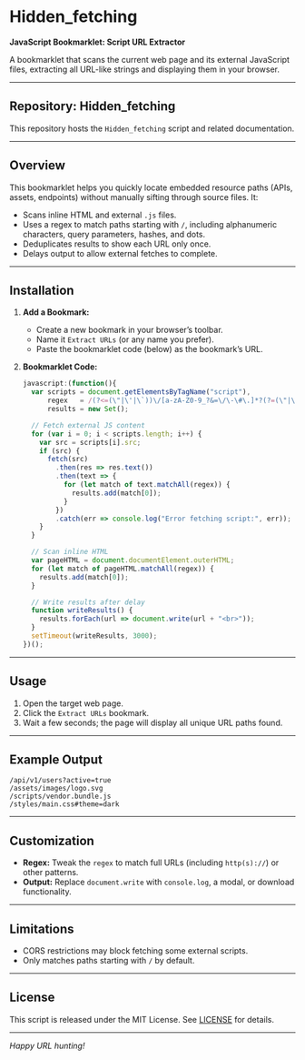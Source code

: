 # Hidden\_fetching

**JavaScript Bookmarklet: Script URL Extractor**

A bookmarklet that scans the current web page and its external JavaScript files, extracting all URL-like strings and displaying them in your browser.

---

## Repository: Hidden\_fetching

This repository hosts the `Hidden_fetching` script and related documentation.

---

## Overview 

This bookmarklet helps you quickly locate embedded resource paths (APIs, assets, endpoints) without manually sifting through source files. It:

* Scans inline HTML and external `.js` files.
* Uses a regex to match paths starting with `/`, including alphanumeric characters, query parameters, hashes, and dots.
* Deduplicates results to show each URL only once.
* Delays output to allow external fetches to complete.

---

## Installation

1. **Add a Bookmark:**

   * Create a new bookmark in your browser’s toolbar.
   * Name it `Extract URLs` (or any name you prefer).
   * Paste the bookmarklet code (below) as the bookmark’s URL.

2. **Bookmarklet Code:**

   ```javascript
   javascript:(function(){
     var scripts = document.getElementsByTagName("script"),
         regex   = /(?<=(\"|\'|\`))\/[a-zA-Z0-9_?&=\/\-\#\.]*?(?=(\"|\'|\`))/g,
         results = new Set();

     // Fetch external JS content
     for (var i = 0; i < scripts.length; i++) {
       var src = scripts[i].src;
       if (src) {
         fetch(src)
           .then(res => res.text())
           .then(text => {
             for (let match of text.matchAll(regex)) {
               results.add(match[0]);
             }
           })
           .catch(err => console.log("Error fetching script:", err));
       }
     }

     // Scan inline HTML
     var pageHTML = document.documentElement.outerHTML;
     for (let match of pageHTML.matchAll(regex)) {
       results.add(match[0]);
     }

     // Write results after delay
     function writeResults() {
       results.forEach(url => document.write(url + "<br>"));
     }
     setTimeout(writeResults, 3000);
   })();
   ```

---

## Usage

1. Open the target web page.
2. Click the `Extract URLs` bookmark.
3. Wait a few seconds; the page will display all unique URL paths found.

---

## Example Output

```
/api/v1/users?active=true
/assets/images/logo.svg
/scripts/vendor.bundle.js
/styles/main.css#theme=dark
```

---

## Customization

* **Regex:** Tweak the `regex` to match full URLs (including `http(s)://`) or other patterns.
* **Output:** Replace `document.write` with `console.log`, a modal, or download functionality.

---

## Limitations

* CORS restrictions may block fetching some external scripts.
* Only matches paths starting with `/` by default.

---

## License

This script is released under the MIT License. See [LICENSE](LICENSE) for details.

---

*Happy URL hunting!*
